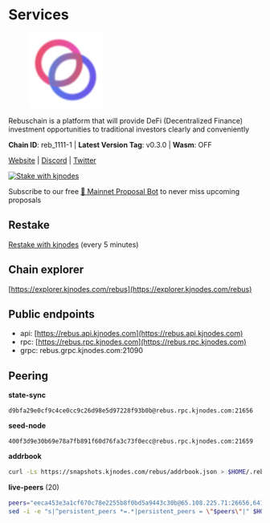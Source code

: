 # Services

<figure><img src="https://raw.githubusercontent.com/kj89/cosmos-images/main/logos/rebus.png" width="150" alt=""><figcaption></figcaption></figure>

Rebuschain is a platform that will provide DeFi (Decentralized Finance)  investment opportunities to traditional investors clearly and conveniently

**Chain ID**: reb_1111-1 | **Latest Version Tag**: v0.3.0 | **Wasm**: OFF

[Website](https://www.rebuschain.com) | [Discord](https://discord.gg/rebuschain) | [Twitter](https://twitter.com/RebusChain)

[![Stake with kjnodes](https://i.ibb.co/cr44Q8j/button-stake-with-kjnodes.png)](https://restake.app/rebus/rebusvaloper1vndzy8y55ylgpmmsc34uy8rm6kqlml6ffs9lrv)

Subscribe to our free [🤖 Mainnet Proposal Bot](https://t.me/kjnodes_proposal_bot) to never miss upcoming proposals

## Restake

[Restake with kjnodes](https://restake.app/rebus/rebusvaloper1vndzy8y55ylgpmmsc34uy8rm6kqlml6ffs9lrv) (every 5 minutes)
## Chain explorer
[https://explorer.kjnodes.com/rebus](https://explorer.kjnodes.com/rebus)

## Public endpoints

* api: [https://rebus.api.kjnodes.com](https://rebus.api.kjnodes.com)
* rpc: [https://rebus.rpc.kjnodes.com](https://rebus.rpc.kjnodes.com)
* grpc: rebus.grpc.kjnodes.com:21090

## Peering

**state-sync**

```text
d9bfa29e0cf9c4ce0cc9c26d98e5d97228f93b0b@rebus.rpc.kjnodes.com:21656
```

**seed-node**

```text
400f3d9e30b69e78a7fb891f60d76fa3c73f0ecc@rebus.rpc.kjnodes.com:21659
```

**addrbook**
```bash
curl -Ls https://snapshots.kjnodes.com/rebus/addrbook.json > $HOME/.rebusd/config/addrbook.json
```

**live-peers** (20)
```bash
peers="eeca453e3a1cf670c78e2255b8f0bd5a9443c30b@65.108.225.71:26656,641b33b0e909630868133820605edf2b4ba4969a@65.109.49.109:26656,faf349e185255c4aa2786da4f8ac70ea13849db0@169.155.45.128:26656,3cc5fb5f6140ac4e57dfc80940c8a06daa299c89@51.77.195.46:26656,ab6a4ae2857ac05fa8f45b03871fa3945193fc61@46.4.81.204:35656,bb2a7dc81b9bd0e017409a2bbb71b12bb899e743@178.63.22.117:26656,34e3178b6e0f25451fd690c15fc199d5a9bdfb9b@15.204.197.11:26656,241c83e7a6ff769d66be0c4848db44cdcac8b4b0@192.99.62.83:26656,87102b5dd22c1d17f97197c078f23726ae3c6214@91.157.60.253:26656,e6f1684ed8ed5c586b188bf7088026da4ffdaff6@134.65.193.78:26656,36afb1c827f52d38d7cd328b384d644b531b5997@65.108.238.102:17256,8f023504e27873141164b6fbf1c4b788ff8d533b@159.69.200.24:26656,b1dcbb37514fbe215be54079e71aa39dac7fd0ae@64.5.123.203:26656,69e27ab9b46350654805df3ea8d9ac2f00af4e4c@38.242.244.85:26656,b212d5740b2e11e54f56b072dc13b6134650cfb5@169.155.168.16:26656,cd71aa366822800a2aa7051fae69127f78b3f203@188.165.225.226:26656,ebc4d27be0c87f537b44250c2e22ad349dc59fb6@158.69.116.134:26656,1fcb45323f9045707c0c344a60d7cb906008cfaf@65.109.80.176:26656,346bf012c17fa30ef70ae72f082374838626532a@65.108.106.131:26696,d9bfa29e0cf9c4ce0cc9c26d98e5d97228f93b0b@65.109.88.38:21656"
sed -i -e "s|^persistent_peers *=.*|persistent_peers = \"$peers\"|" $HOME/.rebusd/config/config.toml
```
